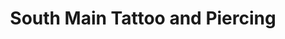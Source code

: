 ---
title: "South Main Tattoo and Piercing"
url: /doylestown/south-main-tattoo-and-piercing/
shop: Tattoo
---